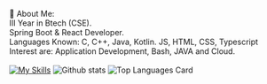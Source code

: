🚀 About Me:<br />
III Year in Btech (CSE).<br />
Spring Boot & React Developer.<br />
Languages Known: C, C++, Java, Kotlin. JS, HTML, CSS, Typescript<br />
Interest are: Application Development, Bash, JAVA and Cloud.<br /><br />
[![My Skills](https://skills.thijs.gg/icons?i=react,spring,java,kotlin,cpp,c,js,html,css,py,mongodb,mysql,postgres,git,docker,kubernates)](https://skills.thijs.gg)
![Github stats](https://github-readme-stats.vercel.app/api?username=AnshGupta01&theme=highcontrast&show_icons=true&count_private=true)
![Top Languages Card](https://github-readme-stats.vercel.app/api/top-langs/?username=AnshGupta01&layout=compact&theme=highcontrast)
